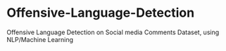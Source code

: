 # Offensive-Language-Detection
Offensive Language Detection on Social media Comments Dataset, using NLP/Machine Learning
